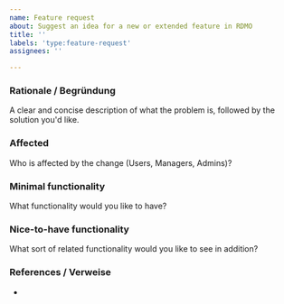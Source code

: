 ```yaml
---
name: Feature request
about: Suggest an idea for a new or extended feature in RDMO
title: ''
labels: 'type:feature-request'
assignees: ''

---
```


### Rationale / Begründung

A clear and concise description of what the problem is, followed by the solution you'd like.

### Affected

Who is affected by the change (Users, Managers, Admins)?

### Minimal functionality

What functionality would you like to have?

### Nice-to-have functionality

What sort of related functionality would you like to see in addition?

### References / Verweise

*
